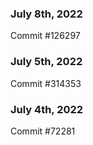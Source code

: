### July 8th, 2022

Commit #126297

### July 5th, 2022

Commit #314353


### July 4th, 2022

Commit #72281
